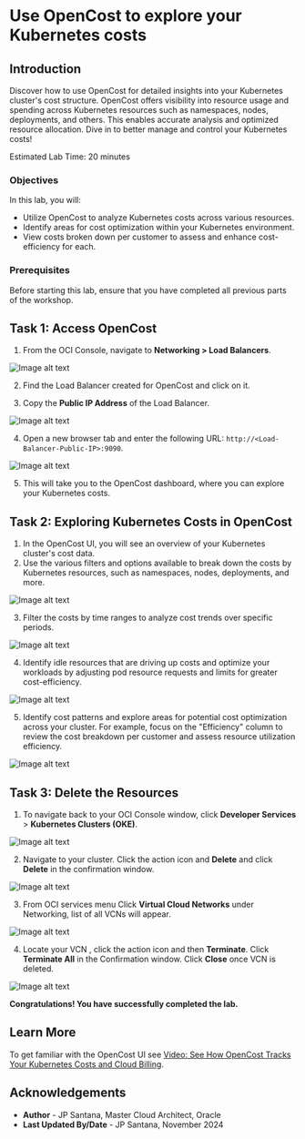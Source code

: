 # Use OpenCost to explore your Kubernetes costs

## Introduction

Discover how to use OpenCost for detailed insights into your Kubernetes cluster's cost structure. OpenCost offers visibility into resource usage and spending across Kubernetes resources such as namespaces, nodes, deployments, and others. This enables accurate analysis and optimized resource allocation. Dive in to better manage and control your Kubernetes costs!

Estimated Lab Time: 20 minutes

### Objectives

In this lab, you will:

* Utilize OpenCost to analyze Kubernetes costs across various resources.
* Identify areas for cost optimization within your Kubernetes environment.
* View costs broken down per customer to assess and enhance cost-efficiency for each.

### Prerequisites

Before starting this lab, ensure that you have completed all previous parts of the workshop.

## Task 1: Access OpenCost

1. From the OCI Console, navigate to **Networking > Load Balancers**.

  ![Image alt text](images/sample1.png)

2. Find the Load Balancer created for OpenCost and click on it.

3. Copy the **Public IP Address** of the Load Balancer.

  ![Image alt text](images/sample2.png)

4. Open a new browser tab and enter the following URL: `http://<Load-Balancer-Public-IP>:9090`.

  ![Image alt text](images/sample3.png)

5. This will take you to the OpenCost dashboard, where you can explore your Kubernetes costs.

## Task 2: Exploring Kubernetes Costs in OpenCost

1. In the OpenCost UI, you will see an overview of your Kubernetes cluster's cost data.
2. Use the various filters and options available to break down the costs by Kubernetes resources, such as namespaces, nodes, deployments, and more.

  ![Image alt text](images/sample4.png)

3. Filter the costs by time ranges to analyze cost trends over specific periods.

  ![Image alt text](images/sample5.png)

4. Identify idle resources that are driving up costs and optimize your workloads by adjusting pod resource requests and limits for greater cost-efficiency.

  ![Image alt text](images/sample6.png)

5. Identify cost patterns and explore areas for potential cost optimization across your cluster. For example, focus on the "Efficiency" column to review the cost breakdown per customer and assess resource utilization efficiency.



  ![Image alt text](images/sample7.png)

## Task 3: Delete the Resources

1. To navigate back to your OCI Console window, click **Developer Services** > **Kubernetes Clusters (OKE)**.

  ![Image alt text](images/sample8.png)

2. Navigate to your cluster. Click the action icon and **Delete** and click **Delete** in the confirmation window.

  ![Image alt text](images/sample9.png)

3. From OCI services menu Click **Virtual Cloud Networks** under Networking, list of all VCNs will appear.

  ![Image alt text](images/sample10.png)

4. Locate your VCN , click the action icon and then **Terminate**. Click **Terminate All** in the Confirmation window. Click **Close** once VCN is deleted.

  ![Image alt text](images/sample11.png)

**Congratulations! You have successfully completed the lab.**

## Learn More

To get familiar with the OpenCost UI see [Video: See How OpenCost Tracks Your Kubernetes Costs and Cloud Billing](https://youtu.be/lCP4Ci9Kcdg).

## Acknowledgements

* **Author** - JP Santana, Master Cloud Architect, Oracle
* **Last Updated By/Date** - JP Santana, November 2024
